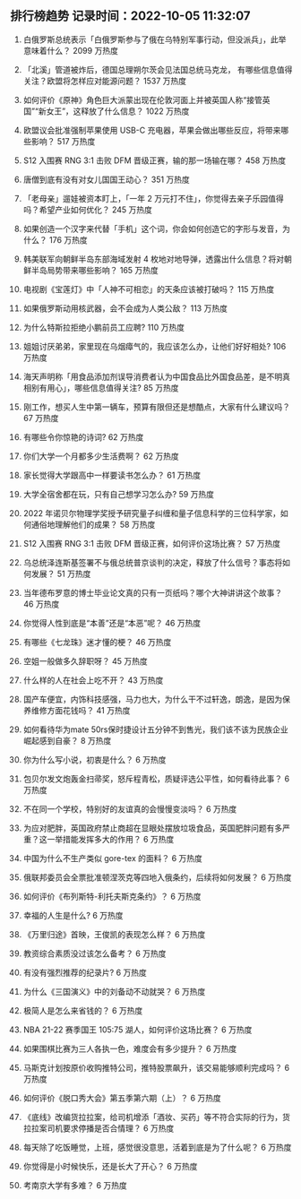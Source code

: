 
## 排行榜趋势 记录时间：2022-10-05 11:32:07
  
  1. 白俄罗斯总统表示「白俄罗斯参与了俄在乌特别军事行动，但没派兵」，此举意味着什么？ 2099 万热度
    
  2. 「北溪」管道被炸后，德国总理朔尔茨会见法国总统马克龙， 有哪些信息值得关注？欧盟将怎样应对能源问题？ 1537 万热度
    
  3. 如何评价《原神》角色巨大派蒙出现在伦敦河面上并被英国人称“接管英国”“新女王”，这释放了什么信息？ 1022 万热度
    
  4. 欧盟议会批准强制苹果使用 USB-C 充电器，苹果会做出哪些反应，将带来哪些影响？ 517 万热度
    
  5. S12 入围赛 RNG 3:1 击败 DFM 晋级正赛，输的那一场输在哪？ 458 万热度
    
  6. 唐僧到底有没有对女儿国国王动心？ 351 万热度
    
  7. 「老母亲」遛娃被资本盯上，「一年 2 万元打不住」，你觉得去亲子乐园值得吗？希望产业如何优化？ 245 万热度
    
  8. 如果创造一个汉字来代替「手机」这个词，你会如何创造它的字形与发音，为什么？ 176 万热度
    
  9. 韩美联军向朝鲜半岛东部海域发射 4 枚地对地导弹，透露出什么信息？将对朝鲜半岛局势带来哪些影响？ 165 万热度
    
  10. 电视剧《宝莲灯》中「人神不可相恋」的天条应该被打破吗？ 115 万热度
    
  11. 如果俄罗斯动用核武器，会不会成为人类公敌？ 113 万热度
    
  12. 为什么特斯拉拒绝小鹏前员工应聘? 110 万热度
    
  13. 姐姐讨厌弟弟，家里现在乌烟瘴气的，我应该怎么办，让他们好好相处? 106 万热度
    
  14. 海天声明称「用食品添加剂误导消费者认为中国食品比外国食品差，是不明真相别有用心」，哪些信息值得关注? 85 万热度
    
  15. 刚工作，想买人生中第一辆车，预算有限但还是想酷点，大家有什么建议吗？ 67 万热度
    
  16. 有哪些令你惊艳的诗词? 62 万热度
    
  17. 你们大学一个月都多少生活费啊？ 62 万热度
    
  18. 家长觉得大学跟高中一样要读书怎么办？ 61 万热度
    
  19. 大学全宿舍都在玩，只有自己想学习怎么办? 59 万热度
    
  20. 2022 年诺贝尔物理学奖授予研究量子纠缠和量子信息科学的三位科学家，如何通俗地理解他们的成果？ 58 万热度
    
  21. S12 入围赛 RNG 3:1 击败 DFM 晋级正赛，如何评价这场比赛？ 57 万热度
    
  22. 乌总统泽连斯基签署不与俄总统普京谈判的决定，释放了什么信号？事态将如何发展？ 51 万热度
    
  23. 当年德布罗意的博士毕业论文真的只有一页纸吗？哪个大神讲讲这个故事？ 46 万热度
    
  24. 你觉得人性到底是“本善”还是“本恶”呢？ 46 万热度
    
  25. 有哪些《七龙珠》迷才懂的梗？ 46 万热度
    
  26. 空姐一般做多久辞职呀？ 45 万热度
    
  27. 什么样的人在社会上吃不开？ 43 万热度
    
  28. 国产车便宜，内饰科技感强，马力也大，为什么干不过轩逸，朗逸，是因为保养维修方面花钱吗？ 41 万热度
    
  29. 如何看待华为mate 50rs保时捷设计五分钟不到售光，我们该不该为民族企业崛起感到自豪？ 8 万热度
    
  30. 你为什么写小说，初衷是什么？ 6 万热度
    
  31. 包贝尔发文炮轰金扫帚奖，怒斥程青松，质疑评选公平性，如何看待此事？ 6 万热度
    
  32. 不在同一个学校，特别好的友谊真的会慢慢变淡吗？ 6 万热度
    
  33. 为应对肥胖，英国政府禁止商超在显眼处摆放垃圾食品，英国肥胖问题有多严重？这一举措能发挥多大的作用？ 6 万热度
    
  34. 中国为什么不生产类似 gore-tex 的面料？ 6 万热度
    
  35. 俄联邦委员会全票批准顿涅茨克等四地入俄条约，后续将如何发展？ 6 万热度
    
  36. 如何评价《布列斯特-利托夫斯克条约》？ 6 万热度
    
  37. 幸福的人生是什么? 6 万热度
    
  38. 《万里归途》首映，王俊凯的表现怎么样？ 6 万热度
    
  39. 教资综合素质没过该怎么备考？ 6 万热度
    
  40. 有没有强烈推荐的纪录片? 6 万热度
    
  41. 为什么《三国演义》中的刘备动不动就哭？ 6 万热度
    
  42. 极简人是怎么来省钱的？ 6 万热度
    
  43. NBA 21-22 赛季国王 105:75 湖人，如何评价这场比赛？ 6 万热度
    
  44. 如果围棋比赛为三人各执一色，难度会有多少提升？ 6 万热度
    
  45. 马斯克计划按原价收购推特公司，推特股票飙升，该交易能够顺利完成吗？ 6 万热度
    
  46. 如何评价《脱口秀大会》第五季第六期（上）？ 6 万热度
    
  47. 《底线》改编货拉拉案，给司机增添「酒妆、买药」等不符合实际的行为，货拉拉案司机要求停播是否合情理？ 6 万热度
    
  48. 每天除了吃饭睡觉，上班，感觉很没意思，活着到底是为了什么呢？ 6 万热度
    
  49. 你觉得是小时候快乐，还是长大了开心？ 6 万热度
    
  50. 考南京大学有多难？ 6 万热度
    